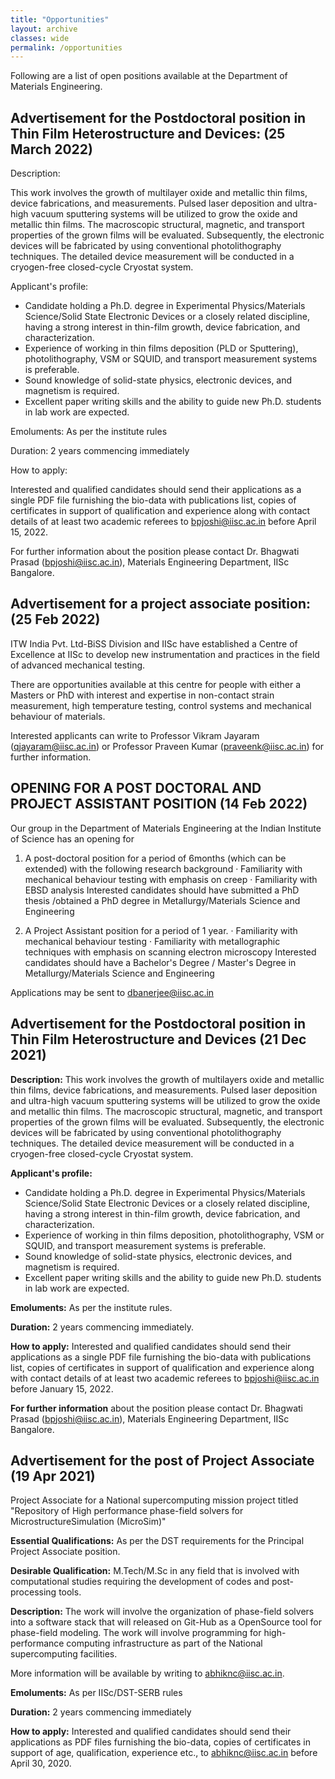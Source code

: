 ```yaml
---
title: "Opportunities"
layout: archive
classes: wide
permalink: /opportunities
---
```

Following are a list of open positions available at the Department of Materials Engineering.

## Advertisement for the Postdoctoral position in Thin Film Heterostructure and Devices: (25 March 2022)
 
Description: 

This work involves the growth of multilayer oxide and metallic thin films, device fabrications, and measurements. Pulsed laser deposition and ultra-high vacuum sputtering systems will be utilized to grow the oxide and metallic thin films. The macroscopic structural, magnetic, and transport properties of the grown films will be evaluated. Subsequently, the electronic devices will be fabricated by using conventional photolithography techniques. The detailed device measurement will be conducted in a cryogen-free closed-cycle Cryostat system. 
 
Applicant's profile:
<ul>
<li>Candidate holding a Ph.D. degree in Experimental Physics/Materials Science/Solid State Electronic Devices or a closely related discipline, having a strong interest in thin-film growth, device fabrication, and characterization.</li>

<li>Experience of working in thin films deposition (PLD or Sputtering), photolithography, VSM or SQUID, and transport measurement systems is preferable.</li>

<li>Sound knowledge of solid-state physics, electronic devices, and magnetism is required.</li>

<li>Excellent paper writing skills and the ability to guide new Ph.D. students in lab work are expected. </li>

</ul>

Emoluments: As per the institute rules
 
Duration: 2 years commencing immediately 
 
How to apply: 

Interested and qualified candidates should send their applications as a single PDF file furnishing the bio-data with publications list, copies of certificates in support of qualification and experience along with contact details of at least two academic referees to bpjoshi@iisc.ac.in before April 15, 2022. 
 
For further information about the position please contact Dr. Bhagwati Prasad (bpjoshi@iisc.ac.in), Materials Engineering Department, IISc Bangalore.


## Advertisement for a project associate position: (25 Feb 2022)
ITW India Pvt. Ltd-BiSS Division and IISc have established a Centre of Excellence at IISc to develop new instrumentation and practices in the field of advanced mechanical testing. 

There are opportunities available at this centre for people with either a Masters or PhD with interest and expertise in non-contact strain measurement, high temperature testing, control systems and mechanical behaviour of materials. 

Interested applicants can write to Professor Vikram Jayaram (qjayaram@iisc.ac.in) or Professor Praveen Kumar (praveenk@iisc.ac.in) for further information.
## OPENING FOR A POST DOCTORAL AND PROJECT ASSISTANT POSI​TION (14 Feb 2022)

Our group in the Department of Materials Engineering at the Indian Institute of Science has an opening for

1. A post-doctoral position for a period of 6months (which can be extended) with the following research background
· Familiarity with mechanical behaviour testing with emphasis on creep
· Familiarity with EBSD analysis
Interested candidates should have submitted a PhD thesis /obtained a PhD degree in Metallurgy/Materials Science and Engineering

2. A Project Assistant position for a period of 1 year.
· Familiarity with mechanical behaviour testing
· Familiarity with metallographic techniques with emphasis on scanning electron microscopy
Interested candidates should have a Bachelor's Degree / Master's Degree in Metallurgy/Materials Science and Engineering

Applications may be sent to dbanerjee@iisc.ac.in


## Advertisement for the Postdoctoral position in Thin Film Heterostructure and Devices (21 Dec 2021)

<b>Description:</b> This work involves the growth of multilayers oxide and metallic thin films, device fabrications, and measurements. Pulsed laser deposition and ultra-high vacuum sputtering systems will be utilized to grow the oxide and metallic thin films. The macroscopic structural, magnetic, and transport properties of the grown films will be evaluated. Subsequently, the electronic devices will be fabricated by using conventional photolithography techniques. The detailed device measurement will be conducted in a cryogen-free closed-cycle Cryostat system. 

<b>Applicant's profile:</b>
<ul>
<li>Candidate holding a Ph.D. degree in Experimental Physics/Materials Science/Solid State Electronic Devices or a closely related discipline, having a strong interest in thin-film growth, device fabrication, and characterization.</li>
<li>Experience of working in thin films deposition, photolithography, VSM or SQUID, and transport measurement systems is preferable. </li>
<li>Sound knowledge of solid-state physics, electronic devices, and magnetism is required. </li>
<li>Excellent paper writing skills and the ability to guide new Ph.D. students in lab work are expected. </li>
</ul>

<b>Emoluments:</b> As per the institute rules.

<b>Duration:</b> 2 years commencing immediately.

<b>How to apply:</b> Interested and qualified candidates should send their applications as a single PDF file furnishing the bio-data with publications list, copies of certificates in support of qualification and experience along with contact details of at least two academic referees to bpjoshi@iisc.ac.in before January 15, 2022. 

<b>For further information</b> about the position please contact Dr. Bhagwati Prasad (bpjoshi@iisc.ac.in), Materials Engineering Department, IISc Bangalore. 


## Advertisement for the post of Project Associate (19 Apr 2021)

Project Associate for a National supercomputing mission project titled "Repository of High performance phase-field solvers for MicrostructureSimulation (MicroSim)"

<b>Essential Qualifications:</b> As per the DST requirements for the Principal Project Associate position.

<b>Desirable Qualification:</b> M.Tech/M.Sc in any field that is involved with computational studies requiring the development of codes and post-processing tools.

<b>Description:</b> The work will involve the organization of phase-field solvers into a software stack that will released on Git-Hub as a OpenSource tool for phase-field modeling. The work will involve programming for high-performance computing infrastructure as part of the National supercomputing facilities.

More information will be available by writing to abhiknc@iisc.ac.in.

<b>Emoluments:</b> As per IISc/DST-SERB rules

<b>Duration:</b> 2 years commencing immediately

<b>How to apply:</b> Interested and qualified candidates should send their applications as PDF files furnishing the bio-data, copies of certificates in support of age, qualification, experience etc., to abhiknc@iisc.ac.in before April 30, 2020.
<br>

